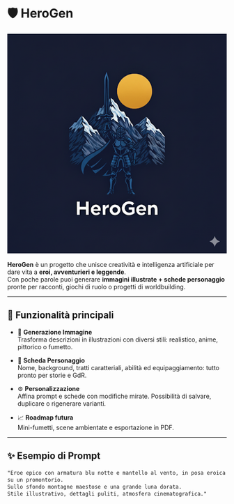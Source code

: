 # 🛡️ HeroGen
![HeroGen Logo](https://raw.githubusercontent.com/Domenico374/domenico374.github.io/main/img/HeroGen_logo.png)

**HeroGen** è un progetto che unisce creatività e intelligenza artificiale per dare vita a **eroi, avventurieri e leggende**.  
Con poche parole puoi generare **immagini illustrate + schede personaggio** pronte per racconti, giochi di ruolo o progetti di worldbuilding.  

---

## 🚀 Funzionalità principali

- 🎨 **Generazione Immagine**  
  Trasforma descrizioni in illustrazioni con diversi stili: realistico, anime, pittorico o fumetto.  

- 📜 **Scheda Personaggio**  
  Nome, background, tratti caratteriali, abilità ed equipaggiamento: tutto pronto per storie e GdR.  

- ⚙️ **Personalizzazione**  
  Affina prompt e schede con modifiche mirate. Possibilità di salvare, duplicare o rigenerare varianti.  

- 📈 **Roadmap futura**  
  Mini-fumetti, scene ambientate e esportazione in PDF.  

---

## ✨ Esempio di Prompt

```text
"Eroe epico con armatura blu notte e mantello al vento, in posa eroica su un promontorio.
Sullo sfondo montagne maestose e una grande luna dorata.
Stile illustrativo, dettagli puliti, atmosfera cinematografica."
